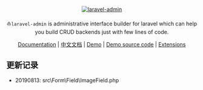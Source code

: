 <p align="center">
<a href="https://laravel-admin.org/">
<img src="https://laravel-admin.org/images/logo002.png" alt="laravel-admin">
</a>

<p align="center">⛵<code>laravel-admin</code> is administrative interface builder for laravel which can help you build CRUD backends just with few lines of code.</p>

<p align="center">
<a href="https://laravel-admin.org/docs">Documentation</a> |
<a href="https://laravel-admin.org/docs/zh">中文文档</a> |
<a href="https://demo.laravel-admin.org">Demo</a> |
<a href="https://github.com/z-song/demo.laravel-admin.org">Demo source code</a> |
<a href="#extensions">Extensions</a>
</p>


## 更新记录

 - 20190813: src\Form\Field\ImageField.php